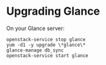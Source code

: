 # Upgrading Glance

On your Glance server:

    openstack-service stop glance
    yum -d1 -y upgrade \*glance\*
    glance-manage db_sync
    openstack-service start glance

